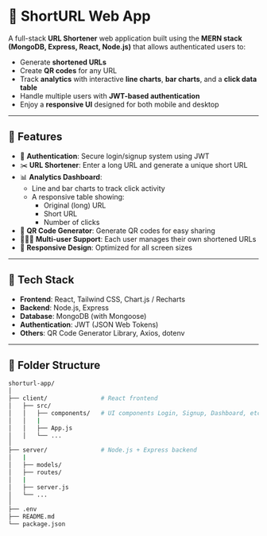 # 🔗 ShortURL Web App

A full-stack **URL Shortener** web application built using the **MERN stack (MongoDB, Express, React, Node.js)** that allows authenticated users to:

- Generate **shortened URLs**
- Create **QR codes** for any URL
- Track **analytics** with interactive **line charts**, **bar charts**, and a **click data table**
- Handle multiple users with **JWT-based authentication**
- Enjoy a **responsive UI** designed for both mobile and desktop

---

## 📸 Features

- 🔐 **Authentication**: Secure login/signup system using JWT
- ✂️ **URL Shortener**: Enter a long URL and generate a unique short URL
- 📊 **Analytics Dashboard**:
  - Line and bar charts to track click activity
  - A responsive table showing:
    - Original (long) URL
    - Short URL
    - Number of clicks
- 📱 **QR Code Generator**: Generate QR codes for easy sharing
- 🧑‍🤝‍🧑 **Multi-user Support**: Each user manages their own shortened URLs
- 🧿 **Responsive Design**: Optimized for all screen sizes

---

## 🚀 Tech Stack

- **Frontend**: React, Tailwind CSS, Chart.js / Recharts
- **Backend**: Node.js, Express
- **Database**: MongoDB (with Mongoose)
- **Authentication**: JWT (JSON Web Tokens)
- **Others**: QR Code Generator Library, Axios, dotenv

---

## 📂 Folder Structure

```bash
shorturl-app/
│
├── client/               # React frontend
│   ├── src/
│   │   ├── components/   # UI components Login, Signup, Dashboard, etc.
│   │   |
│   │   ├── App.js
│   │   └── ...
│
├── server/               # Node.js + Express backend
│   |
│   ├── models/
│   ├── routes/
│   |
│   ├── server.js
│   └── ...
│
├── .env
├── README.md
└── package.json
